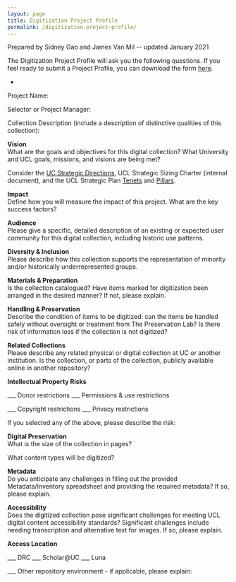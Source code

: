 ```yaml
---
layout: page
title: Digitization Project Profile
permalink: /digitization-project-profile/
---
```


Prepared by Sidney Gao and James Van Mil -- updated January 2021

The Digitization Project Profile will ask you the following questions.
If you feel ready to submit a Project Profile, you can download the form
[here](https://uclibs.github.io/digitization-workflow/assets/digitization-project-profile-for-selection.docx).

-

Project Name:

Selector or Project Manager:

Collection Description (include a description of distinctive qualities
of this collection):  

**Vision**  
What are the goals and objectives for this digital collection? What
University and UCL goals, missions, and visions are being met?

Consider the [UC Strategic Directions](https://www.uc.edu/about/strategic-direction.html), UCL Strategic
Sizing Charter (internal document), and the UCL Strategic Plan [Tenets](https://libraries.uc.edu/about/strategic-plan/tenets.html) and
[Pillars](https://libraries.uc.edu/about/strategic-plan/pillars.html).

**Impact**  
Define how you will measure the impact of this project. What are the key
success factors?

**Audience**  
Please give a specific, detailed description of an existing or expected
user community for this digital collection, including historic use
patterns.

**Diversity & Inclusion**  
Please describe how this collection supports the representation of
minority and/or historically underrepresented groups.

**Materials & Preparation**  
Is the collection catalogued? Have items marked for digitization been
arranged in the desired manner? If not, please explain.

**Handling & Preservation**  
Describe the condition of items to be digitized: can the items be
handled safely without oversight or treatment from The Preservation Lab?
Is there risk of information loss if the collection is not digitized?

**Related Collections**  
Please describe any related physical or digital collection at UC or
another institution. Is the collection, or parts of the collection,
publicly available online in another repository?

**Intellectual Property Risks**

\_\_\_ Donor restrictions \_\_\_ Permissions & use restrictions

\_\_\_ Copyright restrictions \_\_\_ Privacy restrictions

If you selected any of the above, please describe the risk:

**Digital Preservation**  
What is the size of the collection in pages?

What content types will be digitized?

**Metadata**  
Do you anticipate any challenges in filling out the provided
Metadata/Inventory spreadsheet and providing the required metadata? If
so, please explain.

**Accessibility**  
Does the digitized collection pose significant challenges for meeting
UCL digital content accessibility standards? Significant challenges
include needing transcription and alternative text for images. If so,
please explain.

**Access Location**

\_\_\_ DRC \_\_\_ Scholar@UC \_\_\_ Luna

\_\_\_ Other repository environment - if applicable, please explain:
